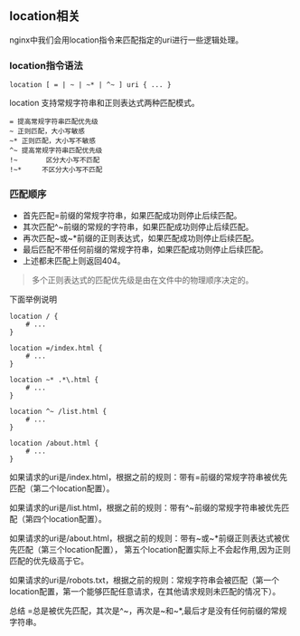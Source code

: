 ## location相关
nginx中我们会用location指令来匹配指定的uri进行一些逻辑处理。

### location指令语法
```
location [ = | ~ | ~* | ^~ ] uri { ... }
```
location 支持常规字符串和正则表达式两种匹配模式。
```
= 提高常规字符串匹配优先级
~ 正则匹配，大小写敏感
~* 正则匹配，大小写不敏感
^~ 提高常规字符串匹配优先级
!~       区分大小写不匹配
!~*     不区分大小写不匹配
```
### 匹配顺序

* 首先匹配=前缀的常规字符串，如果匹配成功则停止后续匹配。
* 其次匹配^~前缀的常规的字符串，如果匹配成功则停止后续匹配。
* 再次匹配~或~*前缀的正则表达式，如果匹配成功则停止后续匹配。
* 最后匹配不带任何前缀的常规字符串，如果匹配成功则停止后续匹配。
* 上述都未匹配上则返回404。

> 多个正则表达式的匹配优先级是由在文件中的物理顺序决定的。

下面举例说明
```
location / {
    # ...
}

location =/index.html {
    # ...
}

location ~* .*\.html {
    # ...
}

location ^~ /list.html {
    # ...
}

location /about.html {
    # ...
}
```
如果请求的uri是/index.html，根据之前的规则：带有=前缀的常规字符串被优先匹配（第二个location配置）。

如果请求的uri是/list.html，根据之前的规则：带有^~前缀的常规字符串被优先匹配（第四个location配置）。

如果请求的uri是/about.html，根据之前的规则：带有~或~*前缀正则表达式被优先匹配（第三个location配置），
第五个location配置实际上不会起作用,因为正则匹配的优先级高于它。

如果请求的uri是/robots.txt，根据之前的规则：常规字符串会被匹配（第一个location配置，第一个能够匹配任意请求，在其他请求规则未匹配的情况下）。

总结
=总是被优先匹配，其次是^~，再次是~和~*,最后才是没有任何前缀的常规字符串。


